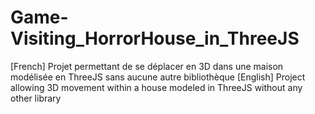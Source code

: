 # Game-Visiting_HorrorHouse_in_ThreeJS
[French] Projet permettant de se déplacer en 3D dans une maison modélisée en ThreeJS sans aucune autre bibliothèque [English] Project allowing 3D movement within a house modeled in ThreeJS without any other library
